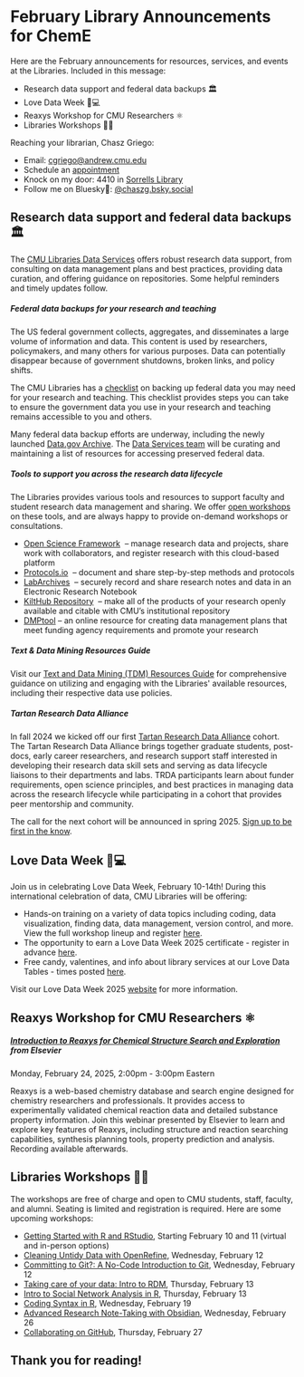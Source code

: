 # February Library Announcements for ChemE

Here are the February announcements for resources, services, and events at the Libraries. Included in this message:
- Research data support and federal data backups 🏛
- Love Data Week 💛💻
- Reaxys Workshop for CMU Researchers ⚛
- Libraries Workshops 👨‍🏫

Reaching your librarian, Chasz Griego:
- Email: cgriego@andrew.cmu.edu
- Schedule an [appointment](https://cmu.libcal.com/appointments/cgriego)
- Knock on my door: 4410 in [Sorrells Library](https://www.library.cmu.edu/visit/sorrells)
- Follow me on Bluesky🦋: [@chaszg.bsky.social](https://bsky.app/profile/chaszg.bsky.social)

## Research data support and federal data backups 🏛

The [CMU Libraries Data Services](https://www.library.cmu.edu/services-overview/data) offers robust research data support, from consulting on data management plans and best practices, providing data curation, and offering guidance on repositories. Some helpful reminders and timely updates follow.   

##### Federal data backups for your research and teaching
The US federal government collects, aggregates, and disseminates a large volume of information and data. This content is used by researchers, policymakers, and many others for various purposes. Data can potentially disappear because of government shutdowns, broken links, and policy shifts.

The CMU Libraries has a [checklist](https://guides.library.cmu.edu/researchdatamanagement/backingup_federal_data) on backing up federal data you may need for your research and teaching. This checklist provides steps you can take to ensure the government data you use in your research and teaching remains accessible to you and others.

Many federal data backup efforts are underway, including the newly launched [Data.gov Archive](http://data.gov). The [Data Services team](https://www.library.cmu.edu/services-overview/data) will be curating and maintaining a list of resources for accessing preserved federal data. 

##### Tools to support you across the research data lifecycle
The Libraries provides various tools and resources to support faculty and student research data management and sharing. We offer [open workshops](https://cmu.libcal.com/calendar/workshops) on these tools, and are always happy to provide on-demand workshops or consultations. 

- [Open Science Framework](https://www.library.cmu.edu/node/2235/)  – manage research data and projects, share work with collaborators, and register research with this cloud-based platform
- [Protocols.io](https://www.library.cmu.edu/node/2232/)  – document and share step-by-step methods and protocols
- [LabArchives](https://www.library.cmu.edu/node/2234/)  – securely record and share research notes and data in an Electronic Research Notebook
- [KiltHub Repository](https://www.library.cmu.edu/node/2274/)  – make all of the products of your research openly available and citable with CMU’s institutional repository
- [DMPtool](https://dmptool.org/) – an online resource for creating data management plans that meet funding agency requirements and promote your research

##### Text & Data Mining Resources Guide
Visit our [Text and Data Mining (TDM) Resources Guide](https://guides.library.cmu.edu/TDM_ResourcesGuide) for comprehensive guidance on utilizing and engaging with the Libraries' available resources, including their respective data use policies.
##### Tartan Research Data Alliance
In fall 2024 we kicked off our first [Tartan Research Data Alliance](https://guides.library.cmu.edu/dataalliance) cohort. The Tartan Research Data Alliance brings together graduate students, post-docs, early career researchers, and research support staff interested in developing their research data skill sets and serving as data lifecycle liaisons to their departments and labs. TRDA participants learn about funder requirements, open science principles, and best practices in managing data across the research lifecycle while participating in a cohort that provides peer mentorship and community.

The call for the next cohort will be announced in spring 2025. [Sign up to be first in the know](https://docs.google.com/forms/d/e/1FAIpQLSeaZHENC-1VSvGYhdtFmASA2HfC-O62KnEAZN6PExsoDUsUYA/viewform). 

## Love Data Week 💛💻

Join us in celebrating Love Data Week, February 10-14th! During this international celebration of data, CMU Libraries will be offering:

- Hands-on training on a variety of data topics including coding, data visualization, finding data, data management, version control, and more. View the full workshop lineup and register [here](https://cmu.libcal.com/calendar/events/?t=d&q=Love%20Data%20Week&cid=9148&cal=9148&inc=0).
- The opportunity to earn a Love Data Week 2025 certificate - register in advance [here](https://docs.google.com/forms/d/e/1FAIpQLSc0ObETT5JIg43PCz0vVGi_EhPCcywPUHykuUCljO3NIPXuhA/viewform).
- Free candy, valentines, and info about library services at our Love Data Tables - times posted [here](https://guides.library.cmu.edu/lovedataweek/2025). 

Visit our Love Data Week 2025 [website](https://guides.library.cmu.edu/lovedataweek/2025) for more information.

## Reaxys Workshop for CMU Researchers ⚛

##### [Introduction to Reaxys for Chemical Structure Search and Exploration](https://cmu.libcal.com/calendar/workshops/reaxys) from Elsevier
Monday, February 24, 2025, 2:00pm - 3:00pm Eastern

Reaxys is a web-based chemistry database and search engine designed for chemistry researchers and professionals. It provides access to experimentally validated chemical reaction data and detailed substance property information. Join this webinar presented by Elsevier to learn and explore key features of Reaxys, including structure and reaction searching capabilities, synthesis planning tools, property prediction and analysis. Recording available afterwards. 

## Libraries Workshops 👨‍🏫

The workshops are free of charge and open to CMU students, staff, faculty, and alumni. Seating is limited and registration is required. Here are some upcoming workshops:

* [Getting Started with R and RStudio](https://cmu.libcal.com/calendar/workshops?t=g&q=Getting%20Started%20with%20R%20&cid=9148&cal=9148&inc=0), Starting February 10 and 11 (virtual and in-person options)
* [Cleaning Untidy Data with OpenRefine](https://cmu.libcal.com/event/13684302), Wednesday, February 12
* [Committing to Git?: A No-Code Introduction to Git](https://cmu.libcal.com/calendar/workshops/NoCodeIntroToGit), Wednesday, February 12
* [Taking care of your data: Intro to RDM](https://cmu.libcal.com/calendar/workshops/introtoRDM), Thursday, February 13
* [Intro to Social Network Analysis in R](https://cmu.libcal.com/event/13822004), Thursday, February 13
* [Coding Syntax in R](https://cmu.libcal.com/event/13821472), Wednesday, February 19
* [Advanced Research Note-Taking with Obsidian](https://cmu.libcal.com/event/13692222), Wednesday, February 26
* [Collaborating on GitHub](https://cmu.libcal.com/event/13815620), Thursday, February 27

## Thank you for reading!
